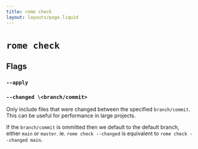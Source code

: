 ```yaml
---
title: rome check
layout: layouts/page.liquid
---
```


# `rome check`

## Flags

### `--apply`

### `--changed \<branch/commit>`

Only include files that were changed between the specified `branch/commit`. This can be useful for performance in large projects.

If the `branch/commit` is ommitted then we default to the default branch, either `main` or `master`. ie. `rome check --changed` is equivalent to `rome check --changed main`.
